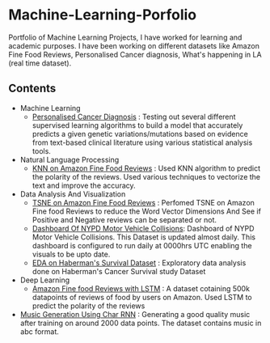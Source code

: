# Machine-Learning-Porfolio
Portfolio of Machine Learning Projects, I have worked for learning and academic purposes.
I have been working on different datasets like Amazon Fine Food Reviews, Personalised
Cancer diagnosis, What's happening in LA (real time dataset).

## Contents
* Machine Learning
  * [Personalised Cancer Diagnosis](https://github.com/raj5287/Machine-Learning-Porfolio/blob/master/PersonalizedCancerDiagnosis.ipynb) : Testing out several different supervised learning algorithms to build a model that accurately predicts a given genetic variations/mutations based on evidence from text-based clinical literature using various statistical analysis tools.
* Natural Language Processing
  * [KNN on Amazon Fine Food Reviews](https://github.com/raj5287/Machine-Learning-Porfolio/blob/master/Knn%20on%20Amazon%20food%20using%204%20methods.ipynb) : Used KNN algorithm to predict the polarity of the reviews. Used various techniques to vectorize the text and improve the accuracy.
* Data Analysis And Visualization
  * [TSNE on Amazon Fine Food Reviews](https://github.com/raj5287/Machine-Learning-Porfolio/blob/master/TSNE.ipynb) : Perfomed TSNE on Amazon Fine food Reviews to reduce the Word Vector Dimensions And See if Positive and Negative reviews can be separated or not.
  * [Dashboard Of NYPD Motor Vehicle Collisions](https://www.kaggle.com/raj5287/nypd-motor-vehicle-collisions): Dashboard of NYPD Motor Vehicle Collisions. This Dataset is updated almost daily. This dashboard is configured to run daily at 0000hrs UTC enabling the visuals to be upto date.
  * [EDA on Haberman's Survival Dataset](https://github.com/raj5287/Machine-Learning-Porfolio/blob/master/haberman's%20dataset%20case%20study.ipynb) : Exploratory data analysis done on Haberman's Cancer Survival study Dataset
* Deep Learning
  * [Amazon Fine food Reviews with LSTM](https://www.kaggle.com/raj5287/amazon-fine-food-reviews-using-lstm) : A dataset cotaining 500k datapoints of reviews of food by users on Amazon. Used LSTM to predict the polarity of the reviews
 * [Music Generation Using Char RNN]() : Generating a good quality music after training on around 2000 data points. The dataset contains music in abc format.
